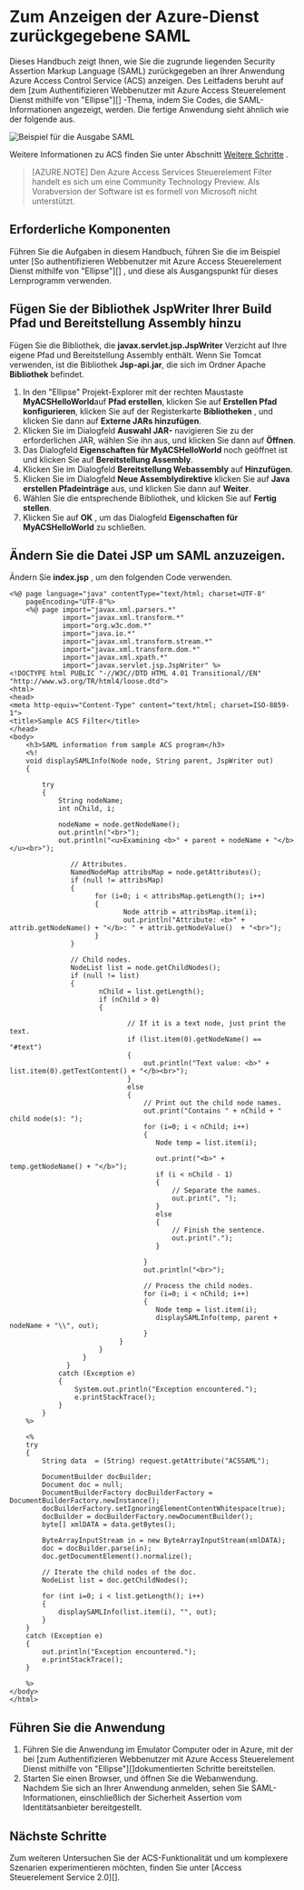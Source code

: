 <properties
    pageTitle="Die Access-Dienstleistung (Java) zurückgegebene SAML-Ansicht"
    description="Erfahren Sie, wie die Access-Dienstleistung in Java-Clientanwendungen auf Azure gehostet zurückgegebene SAML anzeigen."
    services="active-directory" 
    documentationCenter="java"
    authors="rmcmurray"
    manager="wpickett"
    editor="" />

<tags
    ms.service="active-directory"
    ms.workload="identity"
    ms.tgt_pltfrm="na"
    ms.devlang="Java"
    ms.topic="article"
    ms.date="08/11/2016" 
    ms.author="robmcm" />

# <a name="how-to-view-saml-returned-by-the-azure-access-control-service"></a>Zum Anzeigen der Azure-Dienst zurückgegebene SAML

Dieses Handbuch zeigt Ihnen, wie Sie die zugrunde liegenden Security Assertion Markup Language (SAML) zurückgegeben an Ihrer Anwendung Azure Access Control Service (ACS) anzeigen. Des Leitfadens beruht auf dem [zum Authentifizieren Webbenutzer mit Azure Access Steuerelement Dienst mithilfe von "Ellipse"][] -Thema, indem Sie Codes, die SAML-Informationen angezeigt, werden. Die fertige Anwendung sieht ähnlich wie der folgende aus.

![Beispiel für die Ausgabe SAML][saml_output]

Weitere Informationen zu ACS finden Sie unter Abschnitt [Weitere Schritte](#next_steps) .

> [AZURE.NOTE]
> Den Azure Access Services Steuerelement Filter handelt es sich um eine Community Technology Preview. Als Vorabversion der Software ist es formell von Microsoft nicht unterstützt.

## <a name="prerequisites"></a>Erforderliche Komponenten

Führen Sie die Aufgaben in diesem Handbuch, führen Sie die im Beispiel unter [So authentifizieren Webbenutzer mit Azure Access Steuerelement Dienst mithilfe von "Ellipse"][] , und diese als Ausgangspunkt für dieses Lernprogramm verwenden.

## <a name="add-the-jspwriter-library-to-your-build-path-and-deployment-assembly"></a>Fügen Sie der Bibliothek JspWriter Ihrer Build Pfad und Bereitstellung Assembly hinzu

Fügen Sie die Bibliothek, die **javax.servlet.jsp.JspWriter** Verzicht auf Ihre eigene Pfad und Bereitstellung Assembly enthält. Wenn Sie Tomcat verwenden, ist die Bibliothek **Jsp-api.jar**, die sich im Ordner Apache **Bibliothek** befindet.

1. In den "Ellipse" Projekt-Explorer mit der rechten Maustaste **MyACSHelloWorld**auf **Pfad erstellen**, klicken Sie auf **Erstellen Pfad konfigurieren**, klicken Sie auf der Registerkarte **Bibliotheken** , und klicken Sie dann auf **Externe JARs hinzufügen**.
2. Klicken Sie im Dialogfeld **Auswahl JAR-** navigieren Sie zu der erforderlichen JAR, wählen Sie ihn aus, und klicken Sie dann auf **Öffnen**.
3. Das Dialogfeld **Eigenschaften für MyACSHelloWorld** noch geöffnet ist und klicken Sie auf **Bereitstellung Assembly**.
4. Klicken Sie im Dialogfeld **Bereitstellung Webassembly** auf **Hinzufügen**.
5. Klicken Sie im Dialogfeld **Neue Assemblydirektive** klicken Sie auf **Java erstellen Pfadeinträge** aus, und klicken Sie dann auf **Weiter**.
6. Wählen Sie die entsprechende Bibliothek, und klicken Sie auf **Fertig stellen**.
7. Klicken Sie auf **OK** , um das Dialogfeld **Eigenschaften für MyACSHelloWorld** zu schließen.

## <a name="modify-the-jsp-file-to-display-saml"></a>Ändern Sie die Datei JSP um SAML anzuzeigen.

Ändern Sie **index.jsp** , um den folgenden Code verwenden.

    <%@ page language="java" contentType="text/html; charset=UTF-8"
        pageEncoding="UTF-8"%>
        <%@ page import="javax.xml.parsers.*"
                 import="javax.xml.transform.*"
                 import="org.w3c.dom.*"
                 import="java.io.*"
                 import="javax.xml.transform.stream.*"
                 import="javax.xml.transform.dom.*"
                 import="javax.xml.xpath.*"
                 import="javax.servlet.jsp.JspWriter" %>
    <!DOCTYPE html PUBLIC "-//W3C//DTD HTML 4.01 Transitional//EN" "http://www.w3.org/TR/html4/loose.dtd">
    <html>
    <head>
    <meta http-equiv="Content-Type" content="text/html; charset=ISO-8859-1">
    <title>Sample ACS Filter</title>
    </head>
    <body>
        <h3>SAML information from sample ACS program</h3>
        <%!
        void displaySAMLInfo(Node node, String parent, JspWriter out)
        {
        
            try
            {
                String nodeName;
                int nChild, i;
                
                nodeName = node.getNodeName();
                out.println("<br>");
                out.println("<u>Examining <b>" + parent + nodeName + "</b></u><br>");
                   
                   // Attributes.
                   NamedNodeMap attribsMap = node.getAttributes();
                   if (null != attribsMap)
                   {
                         for (i=0; i < attribsMap.getLength(); i++)
                         {
                                Node attrib = attribsMap.item(i);
                                out.println("Attribute: <b>" + attrib.getNodeName() + "</b>: " + attrib.getNodeValue()  + "<br>");
                         }
                   }
                   
                   // Child nodes.
                   NodeList list = node.getChildNodes();
                   if (null != list)
                   {
                          nChild = list.getLength();
                          if (nChild > 0)
                          {                    
    
                                 // If it is a text node, just print the text.
                                 if (list.item(0).getNodeName() == "#text")
                                 {
                                     out.println("Text value: <b>" + list.item(0).getTextContent() + "</b><br>");
                                 }
                                 else
                                 {
                                     // Print out the child node names.
                                     out.print("Contains " + nChild + " child node(s): ");   
                                     for (i=0; i < nChild; i++)
                                     {
                                        Node temp = list.item(i);
                                        
                                        out.print("<b>" + temp.getNodeName() + "</b>");
                                        if (i < nChild - 1)
                                        {
                                            // Separate the names.
                                            out.print(", ");
                                        }
                                        else
                                        {
                                            // Finish the sentence.
                                            out.print(".");
                                        }
                                            
                                     }
                                     out.println("<br>");
                                     
                                     // Process the child nodes.
                                     for (i=0; i < nChild; i++)
                                     {
                                        Node temp = list.item(i);
                                        displaySAMLInfo(temp, parent + nodeName + "\\", out);
                                     }
                               }
                          }
                      }
                  }
                catch (Exception e)
                {
                    System.out.println("Exception encountered.");
                    e.printStackTrace();            
                }
            }
        %>
    
        <%
        try 
        {
            String data  = (String) request.getAttribute("ACSSAML");
            
            DocumentBuilder docBuilder;
            Document doc = null;
            DocumentBuilderFactory docBuilderFactory = DocumentBuilderFactory.newInstance();
            docBuilderFactory.setIgnoringElementContentWhitespace(true);
            docBuilder = docBuilderFactory.newDocumentBuilder();
            byte[] xmlDATA = data.getBytes();
            
            ByteArrayInputStream in = new ByteArrayInputStream(xmlDATA); 
            doc = docBuilder.parse(in);
            doc.getDocumentElement().normalize();
            
            // Iterate the child nodes of the doc.
            NodeList list = doc.getChildNodes();
    
            for (int i=0; i < list.getLength(); i++)
            {
                displaySAMLInfo(list.item(i), "", out);
            }
        }
        catch (Exception e) 
        {
            out.println("Exception encountered.");
            e.printStackTrace();
        }
        
        %>
    </body>
    </html>

## <a name="run-the-application"></a>Führen Sie die Anwendung

1. Führen Sie die Anwendung im Emulator Computer oder in Azure, mit der bei [zum Authentifizieren Webbenutzer mit Azure Access Steuerelement Dienst mithilfe von "Ellipse"][]dokumentierten Schritte bereitstellen.
2. Starten Sie einen Browser, und öffnen Sie die Webanwendung. Nachdem Sie sich an Ihrer Anwendung anmelden, sehen Sie SAML-Informationen, einschließlich der Sicherheit Assertion vom Identitätsanbieter bereitgestellt.

## <a name="next-steps"></a>Nächste Schritte

Zum weiteren Untersuchen Sie der ACS-Funktionalität und um komplexere Szenarien experimentieren möchten, finden Sie unter [Access Steuerelement Service 2.0][].

[Prerequisites]: #pre
[Modify the JSP file to display SAML]: #modify_jsp
[Add the JspWriter library to your build path and deployment assembly]: #add_library
[Run the application]: #run_application
[Next steps]: #next_steps
[Access Control Service 2.0]: http://go.microsoft.com/fwlink/?LinkID=212360
[So Web Benutzerauthentifizierung mit Azure Access Control Service "Ellipse" verwenden]: ../active-directory-java-authenticate-users-access-control-eclipse
[saml_output]: ./media/active-directory-java-view-saml-returned-by-access-control/SAML_Output.png
 
